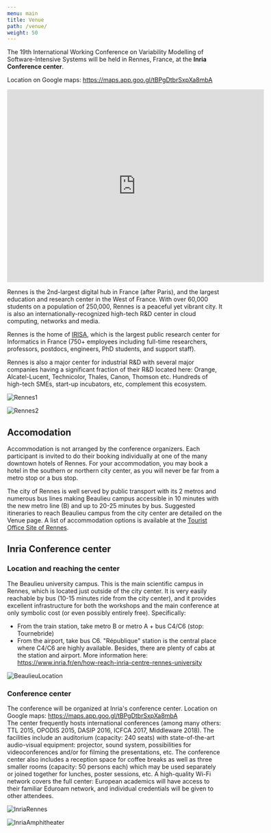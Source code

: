 ```yaml
---
menu: main
title: Venue
path: /venue/
weight: 50
---
```


The 19th International Working Conference on Variability Modelling of Software-Intensive Systems will be held in Rennes, France, at the **Inria Conference center**.

Location on Google maps: https://maps.app.goo.gl/tBPgDtbrSxpXa8mbA 
<iframe src="https://www.google.com/maps/embed?pb=!1m14!1m8!1m3!1d627.3345243189294!2d-1.6398788!3d48.1164303!3m2!1i1024!2i768!4f13.1!3m3!1m2!1s0x480edee5a599f107%3A0x318da7854b094389!2sCentre%20Inria%20de%20l&#39;Universit%C3%A9%20de%20Rennes!5e1!3m2!1sfr!2sfr!4v1738256243764!5m2!1sfr!2sfr" width="600" height="450" style="border:0;" allowfullscreen="" loading="lazy" referrerpolicy="no-referrer-when-downgrade"></iframe>


Rennes is the 2nd-largest digital hub in France (after Paris), and the largest education and research center in the West of France. With over 60,000 students on a population of 250,000, Rennes is a peaceful yet vibrant city. It is also an internationally-recognized high-tech R&D center in cloud computing, networks and media.

Rennes is the home of [IRISA](https://www.irisa.fr/en), which is the largest public research center for Informatics in France (750+ employees including full-time researchers, professors, postdocs, engineers, PhD students, and support staff).

Rennes is also a major center for industrial R&D with several major companies having a significant fraction of their R&D located here: Orange, Alcatel-Lucent, Technicolor, Thales, Canon, Thomson etc. Hundreds of high-tech SMEs, start-up incubators, etc, complement this ecosystem.

![Rennes1](../images/Rennes1.png)

![Rennes2](../images/Rennes2.png)

## Accomodation

Accommodation is not arranged by the conference organizers. Each participant is invited to do their booking individually at one of the many downtown hotels of Rennes. For your accommodation, you may book a hotel in the southern or northern city center, as you will never be far from a metro stop or a bus stop.

The city of Rennes is well served by public transport with its 2 metros and numerous bus lines making Beaulieu campus accessible in 10 minutes with the new metro line (B) and up to 20-25 minutes by bus. Suggested itineraries to reach Beaulieu campus from the city center are detailed on the Venue page. A list of accommodation options is available at the [Tourist Office Site of Rennes](https://www.tourisme-rennes.com/en/).

## Inria Conference center

### Location and reaching the center 

The Beaulieu university campus. This is the main scientific campus in Rennes, which is located just outside of the city center. It is very easily reachable by bus (10-15 minutes ride from the city center), and it provides excellent infrastructure for both the workshops and the main conference at only symbolic cost (or even possibly entirely free).
Specifically:
 * From the train station, take metro B or metro A + bus C4/C6  (stop: Tournebride)
 * From the airport, take bus C6.
"République" station is the central place where C4/C6 are highly available.
Besides, there are plenty of cabs at the station and airport.
More information here: https://www.inria.fr/en/how-reach-inria-centre-rennes-university 

![BeaulieuLocation](../images/InriaRennesLocation.png)

### Conference center

The conference will be organized at Inria's conference center. Location on Google maps: https://maps.app.goo.gl/tBPgDtbrSxpXa8mbA  
The center frequently hosts international conferences (among many others: TTL 2015, OPODIS 2015, DASIP 2016, ICFCA 2017, Middleware 2018). The facilities include an auditorium (capacity: 240 seats) with state-of-the-art audio-visual equipment: projector, sound system, possibilities for videoconferences and/or for filming the presentations, etc. The conference center also includes a reception space for coffee breaks as well as three smaller rooms (capacity: 50 persons each) which may be used separately or joined together for lunches, poster sessions, etc. A high-quality Wi-Fi network covers the full center: European academics will have access to their familiar Eduroam network, and individual credentials will be given to other attendees.

![InriaRennes](../images/INRIARennes.png)

![InriaAmphitheater](../images/InriaAmphiteater.png)


